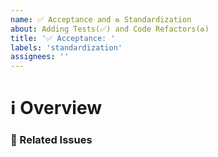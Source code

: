 ```yaml
---
name: ✅ Acceptance and ♻ Standardization
about: Adding Tests(✅) and Code Refactors(♻)
title: '✅ Acceptance: '
labels: 'standardization'
assignees: ''
---
```


# ℹ Overview

<!--- Provide an overview of the task -->

### 📝 Related Issues

<!--- Pin any related issues -->
